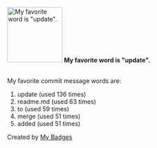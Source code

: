<img src="https://github.com/my-badges/my-badges/blob/master/src/all-badges/favorite-word/favorite-word.png?raw=true" alt="My favorite word is &quot;update&quot;." title="My favorite word is &quot;update&quot;." width="128">
<strong>My favorite word is &quot;update&quot;.</strong>
<br><br>

My favorite commit message words are:

1. update (used 136 times)
2. readme.md (used 63 times)
3. to (used 59 times)
4. merge (used 51 times)
5. added (used 51 times)


Created by <a href="https://github.com/my-badges/my-badges">My Badges</a>
